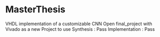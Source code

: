 # MasterThesis
VHDL implementation of a customizable CNN
Open final_project with Vivado as a new Project to use
Synthesis : Pass
Implementation : Pass
